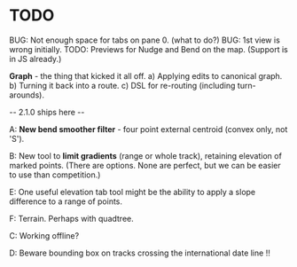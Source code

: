 

# TODO

BUG: Not enough space for tabs on pane 0. (what to do?)
BUG: 1st view is wrong initially.
TODO: Previews for Nudge and Bend on the map. (Support is in JS already.)

**Graph** - the thing that kicked it all off. 
a) Applying edits to canonical graph.
b) Turning it back into a route.
c) DSL for re-routing (including turn-arounds).

-- 2.1.0 ships here --

A: **New bend smoother filter** - four point external centroid (convex only, not 'S').

B: New tool to **limit gradients** (range or whole track), retaining elevation of marked points.
(There are options. None are perfect, but we can be easier to use than competition.)

E: One useful elevation tab tool might be the ability to apply a slope difference to a range of points.

F: Terrain. Perhaps with quadtree.

C: Working offline?

D: Beware bounding box on tracks crossing the international date line !!
